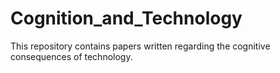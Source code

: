 # Cognition_and_Technology

This repository contains papers written regarding the cognitive consequences of technology. 
